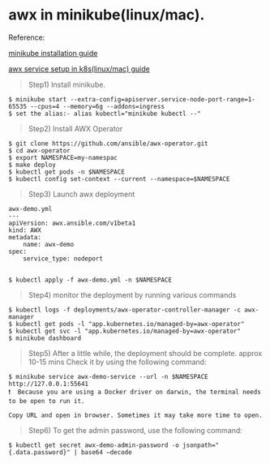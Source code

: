 # awx in minikube(linux/mac).
Reference:  

[minikube installation guide](https://minikube.sigs.k8s.io/docs/start/)  

[awx service setup in k8s(linux/mac) guide](https://subscription.packtpub.com/book/cloud-and-networking/9781803244884/4/ch04lvl1sec17/installing-awx-on-minikube)

>Step1) Install minikube.
````
$ minikube start --extra-config=apiserver.service-node-port-range=1-65535 --cpus=4 --memory=6g --addons=ingress
$ set the alias:- alias kubectl="minikube kubectl --"
````

>Step2) Install AWX Operator
```` 
$ git clone https://github.com/ansible/awx-operator.git
$ cd awx-operator
$ export NAMESPACE=my-namespac
$ make deploy
$ kubectl get pods -n $NAMESPACE
$ kubectl config set-context --current --namespace=$NAMESPACE
````

>Step3) Launch awx deployment
````
awx-demo.yml
---
apiVersion: awx.ansible.com/v1beta1
kind: AWX
metadata:
    name: awx-demo
spec:
    service_type: nodeport


$ kubectl apply -f awx-demo.yml -n $NAMESPACE
````

>Step4)  monitor the deployment by running various commands
````
$ kubectl logs -f deployments/awx-operator-controller-manager -c awx-manager
$ kubectl get pods -l "app.kubernetes.io/managed-by=awx-operator"
$ kubectl get svc -l "app.kubernetes.io/managed-by=awx-operator"
$ minikube dashboard
````

>Step5) After a little while, the deployment should be complete. approx 10-15 mins
        Check it by using the following command:
````
$ minikube service awx-demo-service --url -n $NAMESPACE
http://127.0.0.1:55641
❗  Because you are using a Docker driver on darwin, the terminal needs to be open to run it.

Copy URL and open in browser. Sometimes it may take more time to open.
````

>Step6) To get the admin password, use the following command:
````
$ kubectl get secret awx-demo-admin-password -o jsonpath="{.data.password}" | base64 –decode
````
